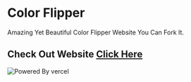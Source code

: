 # Color Flipper

Amazing Yet Beautiful Color Flipper Website You Can Fork It.

## Check Out Website [Click Here]()

![Powered By vercel](https://image.pitchbook.com/hG77CP8UhJjUMH6f59hnUSo3p2V1608196200048_200x200)
